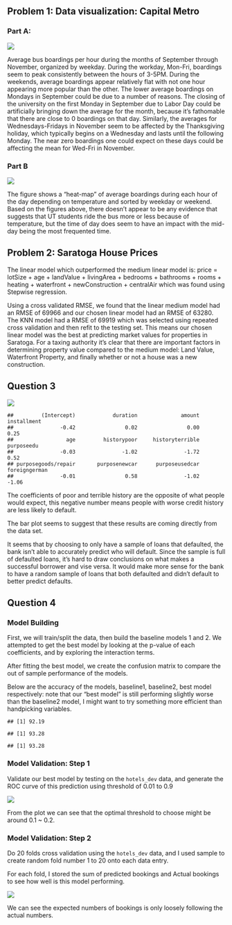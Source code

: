 ## Problem 1: Data visualization: Capital Metro

### Part A:

![](Blake_Jayme_Exercise2_files/figure-markdown_strict/1A-1.png)

Average bus boardings per hour during the months of September through
November, organized by weekday. During the workday, Mon-Fri, boardings
seem to peak consistently between the hours of 3-5PM. During the
weekends, average boardings appear relatively flat with not one hour
appearing more popular than the other. The lower average boardings on
Mondays in September could be due to a number of reasons. The closing of
the university on the first Monday in September due to Labor Day could
be artificially bringing down the average for the month, because it’s
fathomable that there are close to 0 boardings on that day. Similarly,
the averages for Wednesdays-Fridays in November seem to be affected by
the Thanksgiving holiday, which typically begins on a Wednesday and
lasts until the following Monday. The near zero boardings one could
expect on these days could be affecting the mean for Wed-Fri in
November.

### Part B

![](Blake_Jayme_Exercise2_files/figure-markdown_strict/1B-1.png)

The figure shows a “heat-map” of average boardings during each hour of
the day depending on temperature and sorted by weekday or weekend. Based
on the figures above, there doesn’t appear to be any evidence that
suggests that UT students ride the bus more or less because of
temperature, but the time of day does seem to have an impact with the
mid-day being the most frequented time.

## Problem 2: Saratoga House Prices

The linear model which outperformed the medium linear model is: price =
lotSize + age + landValue + livingArea + bedrooms + bathrooms + rooms +
heating + waterfront + newConstruction + centralAir which was found
using Stepwise regression.

Using a cross validated RMSE, we found that the linear medium model had
an RMSE of 69966 and our chosen linear model had an RMSE of 63280. The
KNN model had a RMSE of 69919 which was selected using repeated cross
validation and then refit to the testing set. This means our chosen
linear model was the best at predicting market values for properties in
Saratoga. For a taxing authority it’s clear that there are important
factors in determining property value compared to the medium model: Land
Value, Waterfront Property, and finally whether or not a house was a new
construction.

## Question 3

![](Blake_Jayme_Exercise2_files/figure-markdown_strict/Q3-1.png)

    ##         (Intercept)            duration              amount         installment 
    ##               -0.42                0.02                0.00                0.25 
    ##                 age         historypoor     historyterrible          purposeedu 
    ##               -0.03               -1.02               -1.72                0.52 
    ## purposegoods/repair       purposenewcar      purposeusedcar       foreigngerman 
    ##               -0.01                0.58               -1.02               -1.06

The coefficients of poor and terrible history are the opposite of what
people would expect, this negative number means people with worse credit
history are less likely to default.

The bar plot seems to suggest that these results are coming directly
from the data set.

It seems that by choosing to only have a sample of loans that defaulted,
the bank isn’t able to accurately predict who will default. Since the
sample is full of defaulted loans, it’s hard to draw conclusions on what
makes a successful borrower and vise versa. It would make more sense for
the bank to have a random sample of loans that both defaulted and didn’t
default to better predict defaults.

## Question 4

### Model Building

First, we will train/split the data, then build the baseline models 1
and 2. We attempted to get the best model by looking at the p-value of
each coefficients, and by exploring the interaction terms.


After fitting the best model, we create the confusion matrix to compare
the out of sample performance of the models.

Below are the accuracy of the models, baseline1, baseline2, best model
respectively: note that our “best model” is still performing slightly
worse than the baseline2 model, I might want to try something more
efficient than handpicking variables.

    ## [1] 92.19

    ## [1] 93.28

    ## [1] 93.28

### Model Validation: Step 1

Validate our best model by testing on the `hotels_dev` data, and
generate the ROC curve of this prediction using threshold of 0.01 to 0.9

![](Blake_Jayme_Exercise2_files/figure-markdown_strict/Model%20Validation:%20Step%201-1.png)

From the plot we can see that the optimal threshold to choose might be
around 0.1 ~ 0.2.

### Model Validation: Step 2

Do 20 folds cross validation using the `hotels_dev` data, and I used
sample to create random fold number 1 to 20 onto each data entry.

For each fold, I stored the sum of predicted bookings and Actual
bookings to see how well is this model performing.

![](Blake_Jayme_Exercise2_files/figure-markdown_strict/Model%20Validation:%20Step%202-1.png)

We can see the expected numbers of bookings is only loosely following
the actual numbers.
